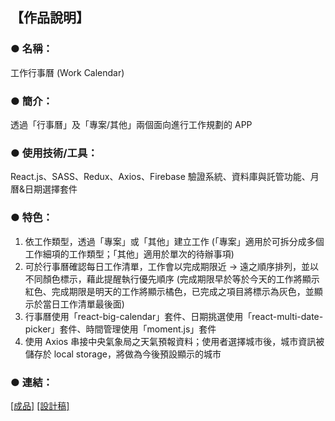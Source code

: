## 【作品說明】

### ● 名稱：

工作行事曆 (Work Calendar)

### ● 簡介：

透過「行事曆」及「專案/其他」兩個面向進行工作規劃的 APP

### ● 使用技術/工具：

React.js、SASS、Redux、Axios、Firebase 驗證系統、資料庫與託管功能、月曆&日期選擇套件

### ● 特色：

1. 依工作類型，透過「專案」或「其他」建立工作 (「專案」適用於可拆分成多個工作細項的工作類型；「其他」適用於單次的待辦事項)
2. 可於行事曆確認每日工作清單，工作會以完成期限近 → 遠之順序排列，並以不同顏色標示，藉此提醒執行優先順序 (完成期限早於等於今天的工作將顯示紅色、完成期限是明天的工作將顯示橘色，已完成之項目將標示為灰色，並顯示於當日工作清單最後面)
3. 行事曆使用「react-big-calendar」套件、日期挑選使用「react-multi-date-picker」套件、時間管理使用「moment.js」套件
4. 使用 Axios 串接中央氣象局之天氣預報資料；使用者選擇城市後，城市資訊被儲存於 local storage，將做為今後預設顯示的城市

### ● 連結：

[[成品]](https://work-calendar-2e9b0.web.app/)
[[設計稿]](https://www.figma.com/proto/S7efH9oWSc8TWTipCaAC5D/Work-Calendar?node-id=2%3A2)
